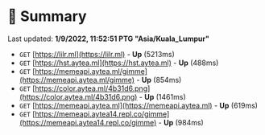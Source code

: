 # 📖 Summary
Last updated: **1/9/2022, 11:52:51 PTG "Asia/Kuala_Lumpur"**

- `GET` [https://lilr.ml](https://lilr.ml) - **Up** (5213ms)
- `GET` [https://hst.aytea.ml](https://hst.aytea.ml) - **Up** (488ms)
- `GET` [https://memeapi.aytea.ml/gimme](https://memeapi.aytea.ml/gimme) - **Up** (854ms)
- `GET` [https://color.aytea.ml/4b31d6.png](https://color.aytea.ml/4b31d6.png) - **Up** (1461ms)
- `GET` [https://memeapi.aytea.ml](https://memeapi.aytea.ml) - **Up** (619ms)
- `GET` [https://memeapi.aytea14.repl.co/gimme](https://memeapi.aytea14.repl.co/gimme) - **Up** (984ms)

